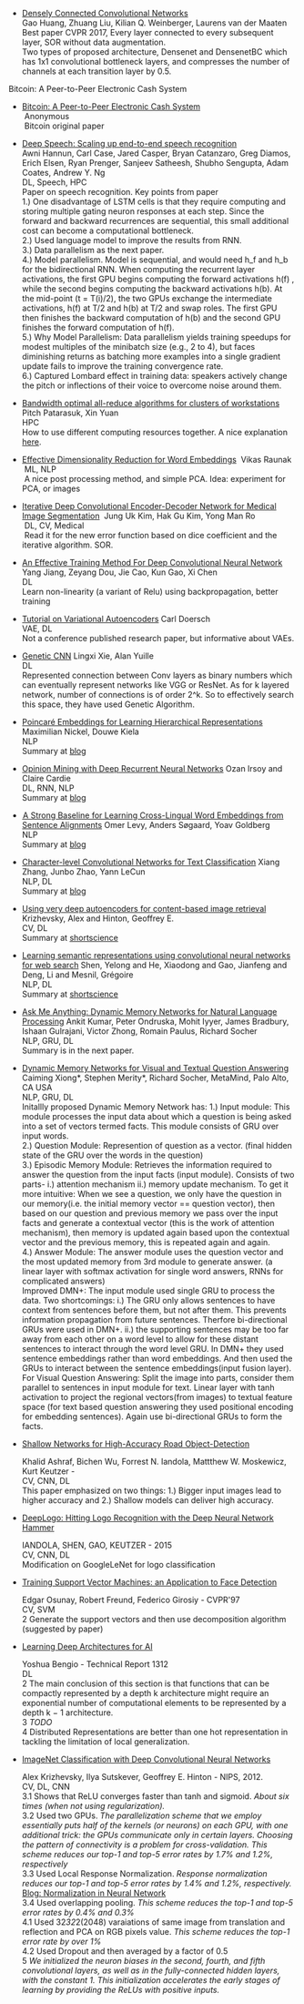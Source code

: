 - [Densely Connected Convolutional Networks](https://arxiv.org/pdf/1608.06993.pdf) <br>
  Gao Huang, Zhuang Liu, Kilian Q. Weinberger, Laurens van der Maaten <br>
  Best paper CVPR 2017, Every layer connected to every subsequent layer, SOR without data augmentation. <br>
  Two types of proposed architecture, Densenet and DensenetBC which has 1x1 convolutional bottleneck layers, and compresses the number of channels at each transition layer by 0.5. <br>

Bitcoin: A Peer-to-Peer Electronic Cash System 
- [Bitcoin: A Peer-to-Peer Electronic Cash System ](https://bitcoin.org/en/bitcoin-paper) <br>
  Anonymous <br>
  Bitcoin original paper<br>
  
- [Deep Speech: Scaling up end-to-end speech recognition](https://arxiv.org/abs/1412.5567) <br>
  Awni Hannun, Carl Case, Jared Casper, Bryan Catanzaro, Greg Diamos, Erich Elsen, Ryan Prenger, Sanjeev Satheesh, Shubho Sengupta, Adam Coates, Andrew Y. Ng <br>
  DL, Speech, HPC <br>
  Paper on speech recognition. Key points from paper<br>
  1.) One disadvantage of LSTM cells is that they require computing and storing multiple gating neuron responses at each step. Since the forward and backward recurrences are sequential, this small additional cost can become a computational bottleneck.<br>
  2.) Used language model to improve the results from RNN. <br>
  3.) Data parallelism as the next paper.<br>
  4.) Model parallelism. Model is sequential, and would need h_f and h_b for the bidirectional RNN. When computing the recurrent layer activations, the first GPU begins computing the forward activations h(f) , while the second begins computing the backward activations h(b). At the mid-point (t = T(i)/2), the two GPUs exchange the intermediate activations, h(f) at T/2 and h(b) at T/2 and swap roles. The first GPU then finishes the backward computation of h(b) and the second GPU finishes the forward computation of h(f).<br>
  5.) Why Model Parallelism: Data parallelism yields training speedups for modest multiples of the minibatch size (e.g., 2 to 4), but faces diminishing returns as batching more examples into a single gradient update fails to improve the training convergence rate.<br>
  6.) Captured Lombard effect in training data: speakers actively change the pitch or inflections of their voice to overcome noise around them.

- [Bandwidth optimal all-reduce algorithms for clusters of workstations](http://www.sciencedirect.com/science/article/pii/S0743731508001767) <br>
  Pitch Patarasuk, Xin Yuan <br>
  HPC <br>
  How to use different computing resources together. A nice explanation [here](http://research.baidu.com/bringing-hpc-techniques-deep-learning/).

- [Effective Dimensionality Reduction for Word Embeddings](https://arxiv.org/abs/1708.03629)
  Vikas Raunak<br>
  ML, NLP<br>
  A nice post processing method, and simple PCA. Idea: experiment for PCA, or images

- [Iterative Deep Convolutional Encoder-Decoder Network for Medical Image Segmentation](https://arxiv.org/abs/1708.03431)
  Jung Uk Kim, Hak Gu Kim, Yong Man Ro<br>
  DL, CV, Medical<br>
  Read it for the new error function based on dice coefficient and the iterative algorithm. SOR. 

- [An Effective Training Method For Deep Convolutional Neural Network](https://arxiv.org/abs/1708.01666)
  Yang Jiang, Zeyang Dou, Jie Cao, Kun Gao, Xi Chen <br>
  DL <br>
  Learn non-linearity (a variant of Relu) using backpropagation, better training

- [Tutorial on Variational Autoencoders](https://arxiv.org/pdf/1606.05908.pdf)
  Carl Doersch <br>
  VAE, DL <br>
  Not a conference published research paper, but informative about VAEs.

- [Genetic CNN](https://arxiv.org/abs/1703.01513)
  Lingxi Xie, Alan Yuille <br>
  DL <br>
  Represented connection between Conv layers as binary numbers which can eventually represent networks like VGG or ResNet. As for k layered network, number of connections is of order 2^k. So to effectively search this space, they have used Genetic Algorithm.

- [Poincaré Embeddings for Learning Hierarchical Representations](https://arxiv.org/abs/1705.08039)
  Maximilian Nickel, Douwe Kiela <br>
  NLP <br/>
  Summary at [blog](https://medium.com/towards-data-science/facebook-research-just-published-an-awesome-paper-on-learning-hierarchical-representations-34e3d829ede7)

- [Opinion Mining with Deep Recurrent Neural Networks](https://www.cs.cornell.edu/~oirsoy/files/emnlp14drnt.pdf)
  Ozan Irsoy and Claire Cardie <br>
  DL, RNN, NLP <br>
  Summary at [blog](https://medium.com/towards-data-science/paper-summary-opinion-mining-with-deep-recurrent-neural-networks-1fa791098fa5)

- [ A Strong Baseline for Learning Cross-Lingual Word Embeddings from Sentence Alignments](https://arxiv.org/abs/1608.05426)
  Omer Levy, Anders Søgaard, Yoav Goldberg <br>
  NLP <br/>
  Summary at [blog](https://medium.com/towards-data-science/cross-lingual-word-embeddings-what-they-are-af7987df6670)

- [Character-level Convolutional Networks for Text Classification](https://arxiv.org/abs/1509.01626)
  Xiang Zhang, Junbo Zhao, Yann LeCun <br>
  NLP, DL <br/>
  Summary at [blog](https://medium.com/@nishantnikhil/paper-summary-character-level-convolutional-networks-for-text-classification-6edf86e65106)

- [Using very deep autoencoders for content-based image retrieval](http://www.cs.toronto.edu/~fritz/absps/esann-deep-final.pdf)
  Krizhevsky, Alex and Hinton, Geoffrey E. <br>
  CV, DL <br/>
  Summary at [shortscience](http://www.shortscience.org/paper?bibtexKey=conf/esann/KrizhevskyH11#nishnik)

- [Learning semantic representations using convolutional neural networks for web search](https://pdfs.semanticscholar.org/8478/c0f46dd30ef7f4052145983d6d315c2e1f17.pdf)
  Shen, Yelong and He, Xiaodong and Gao, Jianfeng and Deng, Li and Mesnil, Grégoire <br>
  NLP, DL <br/>
  Summary at [shortscience](http://www.shortscience.org/paper?bibtexKey=conf/www/ShenHGDM14#nishnik)

- [Ask Me Anything: Dynamic Memory Networks for Natural Language Processing](https://arxiv.org/pdf/1506.07285v5.pdf)
  Ankit Kumar, Peter Ondruska, Mohit Iyyer, James Bradbury, Ishaan Gulrajani, Victor Zhong, Romain Paulus, Richard Socher <br>
  NLP, GRU, DL<br>
  Summary is in the next paper.

- [Dynamic Memory Networks for Visual and Textual Question Answering](https://arxiv.org/abs/1603.01417)
  Caiming Xiong*, Stephen Merity*, Richard Socher, MetaMind, Palo Alto, CA USA<br>
  NLP, GRU, DL<br>
  Initallly proposed Dynamic Memory Network has:
  1.) Input module: This module processes the input data about which a question is being asked into a set of vectors termed facts. This module consists of GRU over input words.<br>
  2.) Question Module: Represention of question as a vector. (final hidden state of the GRU over the words in the question)<br>
  3.) Episodic Memory Module: Retrieves the information required to answer the question from the input facts (input module). Consists of two parts- i.) attention mechanism ii.) memory update mechanism. To get it more intuitive: When we see a question, we only have the question in our memory(i.e. the initial memory vector == question vector), then based on our question and previous memory we pass over the input facts and generate a contextual vector (this is the work of attention mechanism), then memory is updated again based upon the contextual vector and the previous memory, this is repeated again and again.<br>
  4.) Answer Module: The answer module uses the question vector and the most updated memory from 3rd module to generate answer. (a linear layer with softmax activation for single word answers, RNNs for complicated answers)<br>
  Improved DMN+:
  The input module used single GRU to process the data. Two shortcomings: i.) The GRU only allows sentences to have context from sentences before them, but not after them. This prevents information propagation from future sentences. Therfore bi-directional GRUs were used in DMN+. ii.) the supporting sentences may be too far away from each other on a word level to allow for these distant sentences to interact through the word level GRU. In DMN+ they used sentence embeddings rather than word embeddings. And then used the GRUs to interact between the sentence embeddings(input fusion layer).
  For Visual Question Answering:
  Split the image into parts, consider them parallel to sentences in input module for text. Linear layer with tanh activation to project the regional vectors(from images) to textual feature space (for text based question answering they used positional encoding for embedding sentences). Again use bi-directional GRUs to form the facts.


- [Shallow Networks for High-Accuracy Road Object-Detection](https://arxiv.org/pdf/1606.01561v1.pdf)

  Khalid Ashraf, Bichen Wu, Forrest N. Iandola, Mattthew W. Moskewicz, Kurt Keutzer - <br>
  CV, CNN, DL<br>
  This paper emphasized on two things: 1.) Bigger input images lead to higher accuracy and 2.) Shallow models can deliver high accuracy.<br>

- [DeepLogo: Hitting Logo Recognition with the Deep Neural Network Hammer](https://arxiv.org/pdf/1510.02131v1.pdf)

  IANDOLA, SHEN, GAO, KEUTZER - 2015<br>
  CV, CNN, DL<br>
  Modification on GoogleLeNet for logo classification<br>

- [Training Support Vector Machines: an Application to Face Detection](http://web.mit.edu/rfreund/www/10.1.1.9.6021.pdf)

  Edgar Osunay, Robert Freund, Federico Girosiy - CVPR'97<br>
  CV, SVM<br>
  2 Generate the support vectors and then use decomposition algorithm (suggested by paper)<br>

- [Learning Deep Architectures for AI](http://papers.nips.cc/paper/4824-imagenet-classification-with-deep-convolutional-neural-networks.pdf)

  Yoshua Bengio - Technical Report 1312 <br>
  DL<br>
  2 The main conclusion of this section is that functions that can be compactly represented by a depth k architecture might require an exponential number of computational elements to be represented by a depth k − 1 architecture.<br>
  3 *TODO*<br>
  4 Distributed Representations are better than one hot representation in tackling the limitation of local generalization.<br>

- [ImageNet Classification with Deep Convolutional Neural Networks](http://papers.nips.cc/paper/4824-imagenet-classification-with-deep-convolutional-neural-networks.pdf)
  
  Alex Krizhevsky, Ilya Sutskever, Geoffrey E. Hinton - NIPS, 2012.<br>
  CV, DL, CNN<br/>
  3.1 Shows that ReLU converges faster than tanh and sigmoid. *About six times (when not using regularization).<br>*
  3.2 Used two GPUs. *The parallelization scheme that we employ essentially puts half of the kernels (or neurons) on each GPU, with one additional trick: the GPUs communicate only in certain layers. Choosing the pattern of connectivity is a problem for cross-validation. This scheme reduces our top-1 and top-5 error rates by 1.7% and 1.2%, respectively*<br>
  3.3 Used Local Response Normalization. *Response normalization reduces our top-1 and top-5 error rates by 1.4% and 1.2%, respectively.* [Blog: Normalization in Neural Network](http://yeephycho.github.io/2016/08/03/Normalizations-in-neural-networks/)<br>
  3.4 Used overlapping pooling. *This scheme reduces the top-1 and top-5 error rates by 0.4% and 0.3%*<br>
  4.1 Used 32*32*2(2048) varaiations of same image from translation and reflection and PCA on RGB pixels value. *This scheme reduces the top-1 error rate by over 1%*<br>
  4.2 Used Dropout and then averaged by a factor of 0.5<br>
  5 *We initialized the neuron biases in the second, fourth, and fifth convolutional layers, as well as in the fully-connected hidden layers, with the constant 1. This initialization accelerates the early stages of learning by providing the ReLUs with positive inputs.*<br>
  
